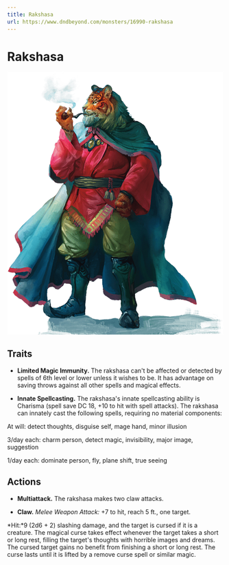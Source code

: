 ```yaml
---
title: Rakshasa
url: https://www.dndbeyond.com/monsters/16990-rakshasa
---
```


# Rakshasa

![Rakshasa](rakshasa.png)

## Traits

* **Limited Magic Immunity.** The rakshasa can't be affected or detected by spells of 6th level or lower unless it wishes to be. It has advantage on saving throws against all other spells and magical effects.

* **Innate Spellcasting.** The rakshasa's innate spellcasting ability is Charisma (spell save DC 18, +10 to hit with spell attacks). The rakshasa can innately cast the following spells, requiring no material components:

At will: detect thoughts, disguise self, mage hand, minor illusion

3/day each: charm person, detect magic, invisibility, major image, suggestion

1/day each: dominate person, fly, plane shift, true seeing

## Actions

* **Multiattack.** The rakshasa makes two claw attacks.

* **Claw.** *Melee Weapon Attack:* +7 to hit, reach 5 ft., one target.

*Hit:*9 (2d6 + 2) slashing damage, and the target is cursed if it is a creature. The magical curse takes effect whenever the target takes a short or long rest, filling the target's thoughts with horrible images and dreams. The cursed target gains no benefit from finishing a short or long rest. The curse lasts until it is lifted by a remove curse spell or similar magic.